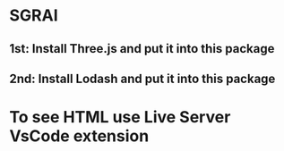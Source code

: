 # SGRAI

## 1st: Install Three.js and put it into this package
## 2nd: Install Lodash and put it into this package

# To see HTML use Live Server VsCode extension
